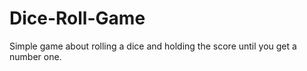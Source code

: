 # Dice-Roll-Game
Simple game about rolling a dice and holding the score until you get a number one. 
